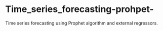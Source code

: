 # Time_series_forecasting-prohpet-
Time series forecasting using Prophet algorithm and external regressors.
